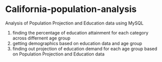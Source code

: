 # California-population-analysis
Analysis of Population Projection and Education data using MySQL 


1. finding the percentage of education attainment for each category across differnent age group
2. getting demographics based on education data and age group
3. finding out projection of education demand for each age group based on Population Projection and Education data

